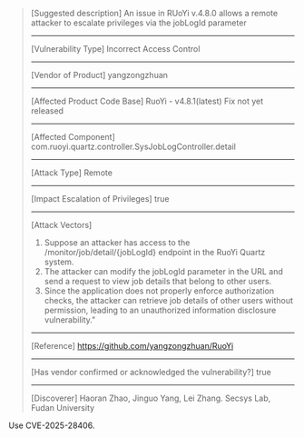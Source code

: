 > [Suggested description]
> An issue in RUoYi v.4.8.0 allows a remote attacker to escalate
> privileges via the jobLogId parameter
>
> ------------------------------------------
>
> [Vulnerability Type]
> Incorrect Access Control
>
> ------------------------------------------
>
> [Vendor of Product]
> yangzongzhuan
>
> ------------------------------------------
>
> [Affected Product Code Base]
> RuoYi - v4.8.1(latest)  Fix not yet released
>
> ------------------------------------------
>
> [Affected Component]
> com.ruoyi.quartz.controller.SysJobLogController.detail
>
> ------------------------------------------
>
> [Attack Type]
> Remote
>
> ------------------------------------------
>
> [Impact Escalation of Privileges]
> true
>
> ------------------------------------------
>
> [Attack Vectors]
> 1. Suppose an attacker has access to the /monitor/job/detail/{jobLogId} endpoint in the RuoYi Quartz system.
>  2. The attacker can modify the jobLogId parameter in the URL and send a request to view job details that belong to other users.
>  3. Since the application does not properly enforce authorization checks, the attacker can retrieve job details of other users without permission, leading to an unauthorized information disclosure vulnerability."
>
> ------------------------------------------
>
> [Reference]
> https://github.com/yangzongzhuan/RuoYi
>
> ------------------------------------------
>
> [Has vendor confirmed or acknowledged the vulnerability?]
> true
>
> ------------------------------------------
>
> [Discoverer]
> Haoran Zhao, Jinguo Yang, Lei Zhang. Secsys Lab, Fudan University

Use CVE-2025-28406.
